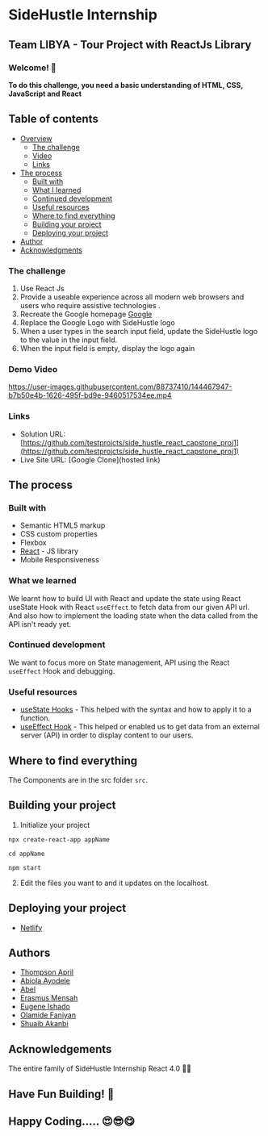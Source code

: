 # SideHustle Internship

## Team LIBYA - Tour Project with ReactJs Library

### Welcome! 👋

**To do this challenge, you need a basic understanding of HTML, CSS, JavaScript and React**

## Table of contents

- [Overview](#overview)
  - [The challenge](#the-challenge)
  - [Video](#video)
  - [Links](#links)
- [The process](#the-process)
  - [Built with](#built-with)
  - [What I learned](#what-i-learned)
  - [Continued development](#continued-development)
  - [Useful resources](#useful-resources)
  - [Where to find everything](#where-to-find-everything)
  - [Building your project](#building-your-project)
  - [Deploying your project](#deploying-your-project)
- [Author](#author)
- [Acknowledgments](#acknowledgments)

### The challenge

1. Use React Js
2. Provide a useable experience across all modern web browsers and users who require assistive technologies .
3. Recreate the Google homepage [Google](https://www.google.com/)
4. Replace the Google Logo with SideHustle logo
5. When a user types in the search input field, update the SideHustle logo to the value in the input field.
6. When the input field is empty, display the logo again

### Demo Video

https://user-images.githubusercontent.com/88737410/144467947-b7b50e4b-1626-495f-bd9e-9460517534ee.mp4

### Links

- Solution URL: [https://github.com/testprojcts/side_hustle_react_capstone_proj1](https://github.com/testprojcts/side_hustle_react_capstone_proj1)
- Live Site URL: [Google Clone](hosted link)

## The process

### Built with

- Semantic HTML5 markup
- CSS custom properties
- Flexbox
- [React](https://reactjs.org/) - JS library
- Mobile Responsiveness

### What we learned

We learnt how to build UI with React and update the state using React useState Hook with React `useEffect` to fetch data from our given API url. And also how to implement the loading state when the data called from the API isn't ready yet.

### Continued development

We want to focus more on State management, API using the React `useEffect` Hook and debugging.

### Useful resources

- [useState Hooks](https://reactjs.org/docs/hooks-state.html) - This helped with the syntax and how to apply it to a function.
- [useEffect Hook](https://reactjs.org/docs/hooks-effect.html) - This helped or enabled us to get data from an external server (API) in order to display content to our users.

## Where to find everything

The Components are in the src folder `src`.

## Building your project

1. Initialize your project

```
npx create-react-app appName

cd appName

npm start
```

2. Edit the files you want to and it updates on the localhost.

## Deploying your project

- [Netlify](https://www.netlify.com/)

## Authors

- [Thompson April](https://github.com/Apreal-T)
- [Abiola Ayodele](https://github.com/babboe1)
- [Abel](https://github.com/abel-otegbola)
- [Erasmus Mensah](https://github.com/testprojcts)
- [Eugene Ishado](https://github.com/Eugene44-hub)
- [Olamide Faniyan](https://github.com/Pajimo)
- [Shuaib Akanbi](https://github.com/Akanbi99)

## Acknowledgements

The entire family of SideHustle Internship React 4.0 🎊✨

## Have Fun Building! 🚀

## Happy Coding..... 😍😎😋
